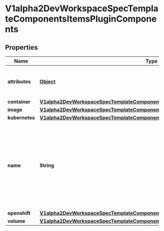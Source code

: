 

# V1alpha2DevWorkspaceSpecTemplateComponentsItemsPluginComponents

## Properties

Name | Type | Description | Notes
------------ | ------------- | ------------- | -------------
**attributes** | [**Object**](.md) | Map of implementation-dependant free-form YAML attributes. |  [optional]
**container** | [**V1alpha2DevWorkspaceSpecTemplateComponentsItemsPluginComponentsItemsContainer**](V1alpha2DevWorkspaceSpecTemplateComponentsItemsPluginComponentsItemsContainer.md) |  |  [optional]
**image** | [**V1alpha2DevWorkspaceSpecTemplateComponentsItemsPluginComponentsItemsImage**](V1alpha2DevWorkspaceSpecTemplateComponentsItemsPluginComponentsItemsImage.md) |  |  [optional]
**kubernetes** | [**V1alpha2DevWorkspaceSpecTemplateComponentsItemsPluginComponentsItemsKubernetes**](V1alpha2DevWorkspaceSpecTemplateComponentsItemsPluginComponentsItemsKubernetes.md) |  |  [optional]
**name** | **String** | Mandatory name that allows referencing the component from other elements (such as commands) or from an external devfile that may reference this component through a parent or a plugin. | 
**openshift** | [**V1alpha2DevWorkspaceSpecTemplateComponentsItemsPluginComponentsItemsOpenshift**](V1alpha2DevWorkspaceSpecTemplateComponentsItemsPluginComponentsItemsOpenshift.md) |  |  [optional]
**volume** | [**V1alpha2DevWorkspaceSpecTemplateComponentsItemsPluginComponentsItemsVolume**](V1alpha2DevWorkspaceSpecTemplateComponentsItemsPluginComponentsItemsVolume.md) |  |  [optional]



